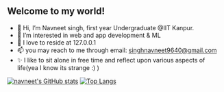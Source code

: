 ## Welcome to my world!

- 👋 Hi, I’m Navneet singh, first year Undergraduate @IIT Kanpur.
- 👀 I’m interested in web and app development & ML
- 🏡 I love to reside at 127.0.0.1
- 📫 you may reach to me through email: singhnavneet9640@gmail.com
- ✨ I like to sit alone in free time and reflect upon various aspects of life(yea I know its strange :)  )


[![navneet's GitHub stats](https://github-readme-stats.vercel.app/api?username=navneet-28&hide=stars)](https://github.com/navneet-28/navneet-28.git) [![Top Langs](https://github-readme-stats.vercel.app/api/top-langs/?username=navneet-28)](https://github.com/navneet-28/navneet-28.git)


